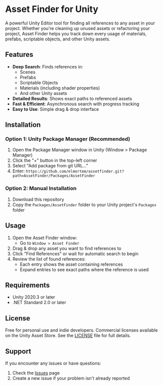# Asset Finder for Unity

A powerful Unity Editor tool for finding all references to any asset in your project. Whether you're cleaning up unused assets or refactoring your project, Asset Finder helps you track down every usage of materials, prefabs, scriptable objects, and other Unity assets.

## Features

- **Deep Search**: Finds references in:
  - Scenes
  - Prefabs
  - Scriptable Objects
  - Materials (including shader properties)
  - And other Unity assets
- **Detailed Results**: Shows exact paths to referenced assets
- **Fast & Efficient**: Asynchronous search with progress tracking
- **Easy to Use**: Simple drag & drop interface

## Installation

### Option 1: Unity Package Manager (Recommended)
1. Open the Package Manager window in Unity (Window > Package Manager)
2. Click the "+" button in the top-left corner
3. Select "Add package from git URL..."
4. Enter: `https://github.com/elmortem/assetfinder.git?path=AssetFinder/Packages/AssetFinder`

### Option 2: Manual Installation
1. Download this repository
2. Copy the `Packages/AssetFinder` folder to your Unity project's `Packages` folder

## Usage

1. Open the Asset Finder window:
   - Go to `Window > Asset Finder`
2. Drag & drop any asset you want to find references to
3. Click "Find References" or wait for automatic search to begin
4. Review the list of found references:
   - Each entry shows the asset containing references
   - Expand entries to see exact paths where the reference is used

## Requirements

- Unity 2020.3 or later
- .NET Standard 2.0 or later

## License

Free for personal use and indie developers. Commercial licenses available on the Unity Asset Store.
See the [LICENSE](LICENSE) file for full details.

## Support

If you encounter any issues or have questions:
1. Check the [Issues](https://github.com/elmortem/assetfinder/issues) page
2. Create a new issue if your problem isn't already reported
